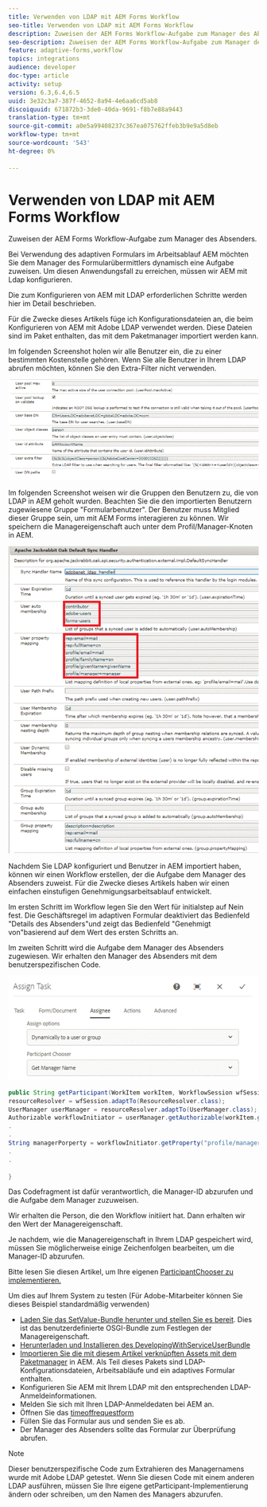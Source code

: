 ```yaml
---
title: Verwenden von LDAP mit AEM Forms Workflow
seo-title: Verwenden von LDAP mit AEM Forms Workflow
description: Zuweisen der AEM Forms Workflow-Aufgabe zum Manager des Absenders
seo-description: Zuweisen der AEM Forms Workflow-Aufgabe zum Manager des Absenders
feature: adaptive-forms,workflow
topics: integrations
audience: developer
doc-type: article
activity: setup
version: 6.3,6.4,6.5
uuid: 3e32c3a7-387f-4652-8a94-4e6aa6cd5ab8
discoiquuid: 671872b3-3de0-40da-9691-f8b7e88a9443
translation-type: tm+mt
source-git-commit: a0e5a99408237c367ea075762ffeb3b9e9a5d8eb
workflow-type: tm+mt
source-wordcount: '543'
ht-degree: 0%

---
```



# Verwenden von LDAP mit AEM Forms Workflow

Zuweisen der AEM Forms Workflow-Aufgabe zum Manager des Absenders.

Bei Verwendung des adaptiven Formulars im Arbeitsablauf AEM möchten Sie dem Manager des Formularübermittlers dynamisch eine Aufgabe zuweisen. Um diesen Anwendungsfall zu erreichen, müssen wir AEM mit Ldap konfigurieren.

Die zum Konfigurieren von AEM mit LDAP erforderlichen Schritte werden hier im Detail beschrieben.[](https://helpx.adobe.com/experience-manager/6-5/sites/administering/using/ldap-config.html)

Für die Zwecke dieses Artikels füge ich Konfigurationsdateien an, die beim Konfigurieren von AEM mit Adobe LDAP verwendet werden. Diese Dateien sind im Paket enthalten, das mit dem Paketmanager importiert werden kann.

Im folgenden Screenshot holen wir alle Benutzer ein, die zu einer bestimmten Kostenstelle gehören. Wenn Sie alle Benutzer in Ihrem LDAP abrufen möchten, können Sie den Extra-Filter nicht verwenden.

![LDAP-Konfiguration](assets/costcenterldap.gif)

Im folgenden Screenshot weisen wir die Gruppen den Benutzern zu, die von LDAP in AEM geholt wurden. Beachten Sie die den importierten Benutzern zugewiesene Gruppe &quot;Formularbenutzer&quot;. Der Benutzer muss Mitglied dieser Gruppe sein, um mit AEM Forms interagieren zu können. Wir speichern die Managereigenschaft auch unter dem Profil/Manager-Knoten in AEM.

![Synchandler](assets/synchandler.gif)

Nachdem Sie LDAP konfiguriert und Benutzer in AEM importiert haben, können wir einen Workflow erstellen, der die Aufgabe dem Manager des Absenders zuweist. Für die Zwecke dieses Artikels haben wir einen einfachen einstufigen Genehmigungsarbeitsablauf entwickelt.

Im ersten Schritt im Workflow legen Sie den Wert für initialstep auf Nein fest. Die Geschäftsregel im adaptiven Formular deaktiviert das Bedienfeld &quot;Details des Absenders&quot;und zeigt das Bedienfeld &quot;Genehmigt von&quot;basierend auf dem Wert des ersten Schritts an.

Im zweiten Schritt wird die Aufgabe dem Manager des Absenders zugewiesen. Wir erhalten den Manager des Absenders mit dem benutzerspezifischen Code.

![Assign Task](assets/assigntask.gif)

```java
public String getParticipant(WorkItem workItem, WorkflowSession wfSession, MetaDataMap arg2) throws WorkflowException{
resourceResolver = wfSession.adaptTo(ResourceResolver.class);
UserManager userManager = resourceResolver.adaptTo(UserManager.class);
Authorizable workflowInitiator = userManager.getAuthorizable(workItem.getWorkflow().getInitiator());
.
.
String managerPorperty = workflowInitiator.getProperty("profile/manager")[0].getString();
.
.

}
```

Das Codefragment ist dafür verantwortlich, die Manager-ID abzurufen und die Aufgabe dem Manager zuzuweisen.

Wir erhalten die Person, die den Workflow initiiert hat. Dann erhalten wir den Wert der Managereigenschaft.

Je nachdem, wie die Managereigenschaft in Ihrem LDAP gespeichert wird, müssen Sie möglicherweise einige Zeichenfolgen bearbeiten, um die Manager-ID abzurufen.

Bitte lesen Sie diesen Artikel, um Ihre eigenen [ ParticipantChooser zu implementieren.](https://helpx.adobe.com/experience-manager/using/dynamic-steps.html)

Um dies auf Ihrem System zu testen (Für Adobe-Mitarbeiter können Sie dieses Beispiel standardmäßig verwenden)

* [Laden Sie das SetValue-Bundle herunter und stellen Sie es bereit](/help/forms/assets/common-osgi-bundles/SetValueApp.core-1.0-SNAPSHOT.jar). Dies ist das benutzerdefinierte OSGI-Bundle zum Festlegen der Managereigenschaft.
* [Herunterladen und Installieren des DevelopingWithServiceUserBundle](/help/forms/assets/common-osgi-bundles/DevelopingWithServiceUser.jar)
* [Importieren Sie die mit diesem Artikel verknüpften Assets mit dem Paketmanager](assets/aem-forms-ldap.zip) in AEM. Als Teil dieses Pakets sind LDAP-Konfigurationsdateien, Arbeitsabläufe und ein adaptives Formular enthalten.
* Konfigurieren Sie AEM mit Ihrem LDAP mit den entsprechenden LDAP-Anmeldeinformationen.
* Melden Sie sich mit Ihren LDAP-Anmeldedaten bei AEM an.
* Öffnen Sie das [timeoffrequestform](http://localhost:4502/content/dam/formsanddocuments/helpx/timeoffrequestform/jcr:content?wcmmode=disabled)
* Füllen Sie das Formular aus und senden Sie es ab.
* Der Manager des Absenders sollte das Formular zur Überprüfung abrufen.

>[!NOTE]
>
>Dieser benutzerspezifische Code zum Extrahieren des Managernamens wurde mit Adobe LDAP getestet. Wenn Sie diesen Code mit einem anderen LDAP ausführen, müssen Sie Ihre eigene getParticipant-Implementierung ändern oder schreiben, um den Namen des Managers abzurufen.

